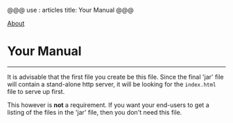 @@@
use : articles
title: Your Manual
@@@

[About]

# Your Manual
---
It is advisable that the first file you create be this file.  Since the final
'jar' file will contain a stand-alone http server, it will be looking for
the `index.html` file to serve up first.

This however is **not** a requirement.  If you want your end-users to get a
listing of the files in the 'jar' file, then you don't need this file.

[About]:About.html
